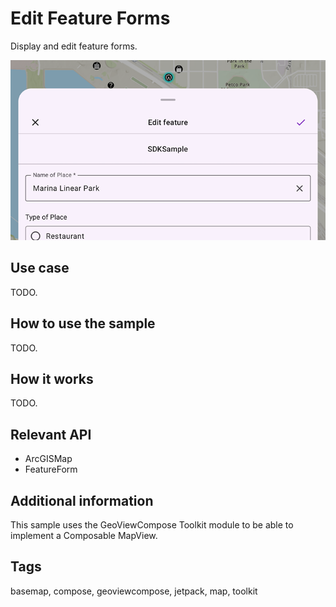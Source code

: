 # Edit Feature Forms

Display and edit feature forms.

![Image of edit feature forms](edit-feature-forms.png)

## Use case

TODO.

## How to use the sample

TODO.

## How it works

TODO.

## Relevant API

* ArcGISMap
* FeatureForm

## Additional information

This sample uses the GeoViewCompose Toolkit module to be able to implement a Composable MapView.

## Tags

basemap, compose, geoviewcompose, jetpack, map, toolkit